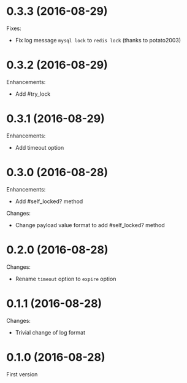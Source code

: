 # 0.3.3 (2016-08-29)

Fixes:

* Fix log message `mysql lock` to `redis lock` (thanks to potato2003)

# 0.3.2 (2016-08-29)

Enhancements:

* Add #try_lock

# 0.3.1 (2016-08-29)

Enhancements:

* Add timeout option

# 0.3.0 (2016-08-28)

Enhancements:

* Add #self_locked? method

Changes:

* Change payload value format to add #self_locked? method

# 0.2.0 (2016-08-28)

Changes:

* Rename `timeout` option to `expire` option

# 0.1.1 (2016-08-28)

Changes:

* Trivial change of log format

# 0.1.0 (2016-08-28)

First version
